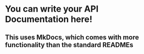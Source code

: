 # You can write your API Documentation here!
## This uses MkDocs, which comes with more functionality than the standard READMEs